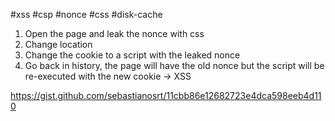 #xss #csp #nonce #css #disk-cache 

1. Open the page and leak the nonce with css
2. Change location
3. Change the cookie to a script with the leaked nonce
4. Go back in history, the page will have the old nonce but the script will be re-executed with the new cookie -> XSS

https://gist.github.com/sebastianosrt/11cbb86e12682723e4dca598eeb4d110